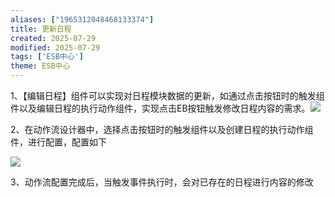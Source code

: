 ```yaml
---
aliases: ["1965312048468133374"]
title: 更新日程
created: 2025-07-29
modified: 2025-07-29
tags: ['ESB中心']
theme: ESB中心
---
```


1、【编辑日程】组件可以实现对日程模块数据的更新，如通过点击按钮时的触发组件以及编辑日程的执行动作组件，实现点击EB按钮触发修改日程内容的需求。![](https://myhelpdoc.oss-cn-heyuan.aliyuncs.com/mdimages/3acd241b566e9aea742fbf1702ce47b5.jpg)

2、在动作流设计器中，选择点击按钮时的触发组件以及创建日程的执行动作组件，进行配置，配置如下

![](https://myhelpdoc.oss-cn-heyuan.aliyuncs.com/mdimages/c0e6a976bb1403ea4fe989f0e8da5736.jpg)

3、动作流配置完成后，当触发事件执行时，会对已存在的日程进行内容的修改

